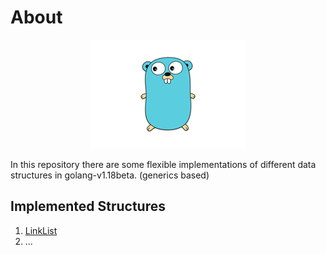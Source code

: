 # About

<p align="center">
<img src="images/golang.png"></img>
</p>

In this repository there are some flexible implementations of different data structures in golang-v1.18beta. (generics based)

## Implemented Structures

1. [LinkList](./docs/linkList.md)
2. ...

